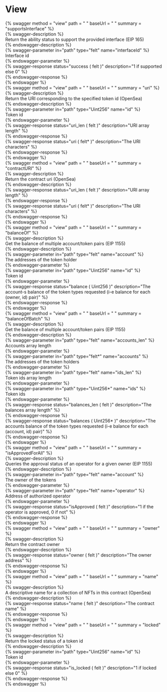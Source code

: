
View
====
  
{% swagger method = "view" path = " " baseUrl = " " summary = "supportsInterface" %}  
{% swagger-description %}  
Return the ability status to support the provided interface (EIP 165)  
{% endswagger-description %}  
{% swagger-parameter in="path" type="felt" name="interfaceId" %}  
Interface id  
{% endswagger-parameter %}  
{% swagger-response status="success ( felt )" description="1 if supported else 0" %}  
{% endswagger-response %}  
{% endswagger %}  
{% swagger method = "view" path = " " baseUrl = " " summary = "uri" %}  
{% swagger-description %}  
Return the URI corresponding to the specified token id (OpenSea)  
{% endswagger-description %}  
{% swagger-parameter in="path" type="Uint256" name="id" %}  
Token id  
{% endswagger-parameter %}  
{% swagger-response status="uri_len ( felt )" description="URI array length" %}  
{% endswagger-response %}  
{% swagger-response status="uri ( felt* )" description="The URI characters" %}  
{% endswagger-response %}  
{% endswagger %}  
{% swagger method = "view" path = " " baseUrl = " " summary = "contractURI" %}  
{% swagger-description %}  
Return the contract uri (OpenSea)  
{% endswagger-description %}  
{% swagger-response status="uri_len ( felt )" description="URI array length" %}  
{% endswagger-response %}  
{% swagger-response status="uri ( felt* )" description="The URI characters" %}  
{% endswagger-response %}  
{% endswagger %}  
{% swagger method = "view" path = " " baseUrl = " " summary = "balanceOf" %}  
{% swagger-description %}  
Get the balance of multiple account/token pairs (EIP 1155)  
{% endswagger-description %}  
{% swagger-parameter in="path" type="felt" name="account" %}  
The addresses of the token holder  
{% endswagger-parameter %}  
{% swagger-parameter in="path" type="Uint256" name="id" %}  
Token id  
{% endswagger-parameter %}  
{% swagger-response status="balance ( Uint256 )" description="The account-s balance of the token types requested (i-e balance for each (owner, id) pair)" %}  
{% endswagger-response %}  
{% endswagger %}  
{% swagger method = "view" path = " " baseUrl = " " summary = "balanceOfBatch" %}  
{% swagger-description %}  
Get the balance of multiple account/token pairs (EIP 1155)  
{% endswagger-description %}  
{% swagger-parameter in="path" type="felt" name="accounts_len" %}  
Accounts array length  
{% endswagger-parameter %}  
{% swagger-parameter in="path" type="felt*" name="accounts" %}  
The addresses of the token holders  
{% endswagger-parameter %}  
{% swagger-parameter in="path" type="felt" name="ids_len" %}  
Token ids array length  
{% endswagger-parameter %}  
{% swagger-parameter in="path" type="Uint256*" name="ids" %}  
Token ids  
{% endswagger-parameter %}  
{% swagger-response status="balances_len ( felt )" description="The balances array length" %}  
{% endswagger-response %}  
{% swagger-response status="balances ( Uint256* )" description="The accounts balance of the token types requested (i-e balance for each (account, id) pair)" %}  
{% endswagger-response %}  
{% endswagger %}  
{% swagger method = "view" path = " " baseUrl = " " summary = "isApprovedForAll" %}  
{% swagger-description %}  
Queries the approval status of an operator for a given owner (EIP 1155)  
{% endswagger-description %}  
{% swagger-parameter in="path" type="felt" name="account" %}  
The owner of the tokens  
{% endswagger-parameter %}  
{% swagger-parameter in="path" type="felt" name="operator" %}  
Address of authorized operator  
{% endswagger-parameter %}  
{% swagger-response status="isApproved ( felt )" description="1 if the operator is approved, 0 if not" %}  
{% endswagger-response %}  
{% endswagger %}  
{% swagger method = "view" path = " " baseUrl = " " summary = "owner" %}  
{% swagger-description %}  
Return the contract owner  
{% endswagger-description %}  
{% swagger-response status="owner ( felt )" description="The owner address" %}  
{% endswagger-response %}  
{% endswagger %}  
{% swagger method = "view" path = " " baseUrl = " " summary = "name" %}  
{% swagger-description %}  
A descriptive name for a collection of NFTs in this contract (OpenSea)  
{% endswagger-description %}  
{% swagger-response status="name ( felt )" description="The contract name" %}  
{% endswagger-response %}  
{% endswagger %}  
{% swagger method = "view" path = " " baseUrl = " " summary = "locked" %}  
{% swagger-description %}  
Return the locked status of a token id  
{% endswagger-description %}  
{% swagger-parameter in="path" type="Uint256" name="id" %}  
Token id  
{% endswagger-parameter %}  
{% swagger-response status="is_locked ( felt )" description="1 if locked else 0" %}  
{% endswagger-response %}  
{% endswagger %}